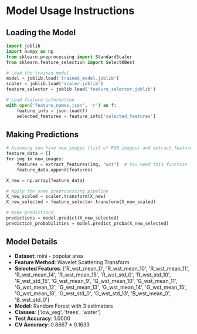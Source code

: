 # Model Usage Instructions

## Loading the Model
```python
import joblib
import numpy as np
from sklearn.preprocessing import StandardScaler
from sklearn.feature_selection import SelectKBest

# Load the trained model
model = joblib.load('trained_model.joblib')
scaler = joblib.load('scaler.joblib')
feature_selector = joblib.load('feature_selector.joblib')

# Load feature information
with open('feature_names.json', 'r') as f:
    feature_info = json.load(f)
    selected_features = feature_info['selected_features']
```

## Making Predictions
```python
# Assuming you have new_images (list of RGB images) and extract_features function
feature_data = []
for img in new_images:
    features = extract_features(img, "wst")  # You need this function
    feature_data.append(features)

X_new = np.array(feature_data)

# Apply the same preprocessing pipeline
X_new_scaled = scaler.transform(X_new)
X_new_selected = feature_selector.transform(X_new_scaled)

# Make predictions
predictions = model.predict(X_new_selected)
prediction_probabilities = model.predict_proba(X_new_selected)
```

## Model Details
- **Dataset**: mini - popolar area
- **Feature Method**: Wavelet Scattering Transform
- **Selected Features**: ['R_wst_mean_0', 'R_wst_mean_10', 'R_wst_mean_11', 'R_wst_mean_14', 'R_wst_mean_15', 'R_wst_std_0', 'R_wst_std_10', 'R_wst_std_15', 'G_wst_mean_9', 'G_wst_mean_10', 'G_wst_mean_11', 'G_wst_mean_12', 'G_wst_mean_13', 'G_wst_mean_14', 'G_wst_mean_15', 'G_wst_mean_18', 'G_wst_std_0', 'G_wst_std_13', 'B_wst_mean_0', 'B_wst_std_0']
- **Model**: Random Forest with 3 estimators
- **Classes**: ['low_veg', 'trees', 'water']
- **Test Accuracy**: 1.0000
- **CV Accuracy**: 0.8667 ± 0.1633
